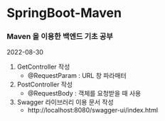 # SpringBoot-Maven

### Maven 을 이용한 백엔드 기초 공부
2022-08-30
1. GetController 작성
    - @RequestParam : URL 창 파라매터
2. PostController 작성
    - @RequestBody : 객체를 요청받을 때 사용
3. Swagger 라이브러리 이용 문서 작성
   - http://localhost:8080/swagger-ui/index.html

